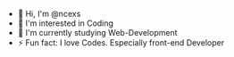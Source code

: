 - 👋 Hi, I'm @ncexs
- 👀 I'm interested in Coding
- 🌱 I'm currently studying Web-Development
- ⚡ Fun fact: I love Codes. Especially front-end Developer

<!---
ncexs/ncexs is a ✨ special ✨ repository because `README.md` (this file) appears on your GitHub profile.
You can click the Preview link to see your changes.
--->
